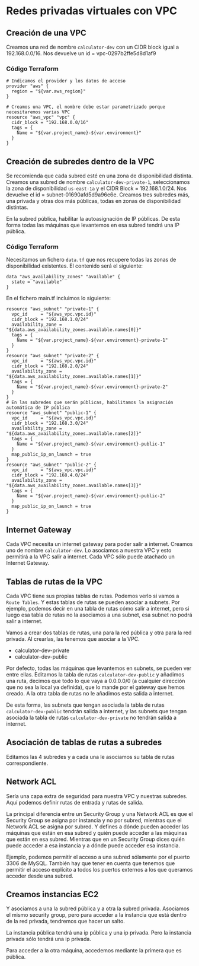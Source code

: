 # Redes privadas virtuales con VPC

## Creación de una VPC
Creamos una red de nombre `calculator-dev` con un CIDR block igual a 192.168.0.0/16. Nos devuelve un id = vpc-0297b2ffe5d8d1af9

### Código Terraform
```
# Indicamos el provider y los datos de acceso
provider "aws" {
  region = "${var.aws_region}"
}

# Creamos una VPC, el nombre debe estar parametrizado porque necesitaremos varias VPC
resource "aws_vpc" "vpc" {
  cidr_block = "192.168.0.0/16"
  tags = {
    Name = "${var.project_name}-${var.environment}"
  }
}
```

## Creación de subredes dentro de la VPC
Se recomienda que cada subred esté en una zona de disponibilidad distinta. Creamos una subred de nombre `calculator-dev-private-1`, seleccionamos la zona de disponibilidad `us-east-1a` y el CIDR Block = 192.168.1.0/24. Nos devuelve el id = subnet-01690afd5d9a96e6e. Creamos tres subredes más, una privada y otras dos más públicas, todas en zonas de disponibilidad distintas.

En la subred pública, habilitar la autoasignación de IP públicas. De esta forma todas las máquinas que levantemos en esa subred tendrá una IP pública.

### Código Terraform
Necesitamos un fichero `data.tf` que nos recupere todas las zonas de disponibilidad existentes. El contenido será el siguiente:
```
data "aws_availability_zones" "available" {
  state = "available"
}
```
En el fichero main.tf incluimos lo siguiente:
```
resource "aws_subnet" "private-1" {
  vpc_id     = "${aws_vpc.vpc.id}"
  cidr_block = "192.168.1.0/24"
  availability_zone = "${data.aws_availability_zones.available.names[0]}"
  tags = {
    Name = "${var.project_name}-${var.environment}-private-1"
  }
}
resource "aws_subnet" "private-2" {
  vpc_id     = "${aws_vpc.vpc.id}"
  cidr_block = "192.168.2.0/24"
  availability_zone = "${data.aws_availability_zones.available.names[1]}"
  tags = {
    Name = "${var.project_name}-${var.environment}-private-2"
  }
}
# En las subredes que serán públicas, habilitamos la asignación automática de IP pública
resource "aws_subnet" "public-1" {
  vpc_id     = "${aws_vpc.vpc.id}"
  cidr_block = "192.168.3.0/24"
  availability_zone = "${data.aws_availability_zones.available.names[2]}"
  tags = {
    Name = "${var.project_name}-${var.environment}-public-1"
  }
  map_public_ip_on_launch = true
}
resource "aws_subnet" "public-2" {
  vpc_id     = "${aws_vpc.vpc.id}"
  cidr_block = "192.168.4.0/24"
  availability_zone = "${data.aws_availability_zones.available.names[3]}"
  tags = {
    Name = "${var.project_name}-${var.environment}-public-2"
  }
  map_public_ip_on_launch = true
}
```

## Internet Gateway
Cada VPC necesita un internet gateway para poder salir a internet. Creamos uno de nombre `calculator-dev`. Lo asociamos a nuestra VPC y esto permitirá a la VPC salir a internet. Cada VPC sólo puede atachado un Internet Gateway.

## Tablas de rutas de la VPC
Cada VPC tiene sus propias tablas de rutas. Podemos verlo si vamos a `Route Tables`. Y estas tablas de rutas se pueden asociar a subnets. Por ejemplo, podemos decir en una tabla de rutas cómo salir a internet, pero si luego esa tabla de rutas no la asociamos a una subnet, esa subnet no podrá salir a internet.

Vamos a crear dos tablas de rutas, una para la red pública y otra para la red privada. Al crearlas, las tenemos que asociar a la VPC.

* calculator-dev-private
* calculator-dev-public

Por defecto, todas las máquinas que levantemos en subnets, se pueden ver entre ellas. Editamos la tabla de rutas `calculator-dev-public` y añadimos una ruta, decimos que todo lo que vaya a 0.0.0.0/0 (a cualquier dirección que no sea la local ya definida), que lo mande por el gateway que hemos creado. A la otra tabla de rutas no le añadimos esta salida a internet.

De esta forma, las subnets que tengan asociada la tabla de rutas `calculator-dev-public` tendrán salida a internet, y las subnets que tengan asociada la tabla de rutas `calculator-dev-private` no tendrán salida a internet.

## Asociación de tablas de rutas a subredes
Editamos las 4 subredes y a cada una le asociamos su tabla de rutas correspondiente.

## Network ACL
Sería una capa extra de seguridad para nuestra VPC y nuestras subredes. Aquí podemos definir rutas de entrada y rutas de salida.

La principal diferencia entre un Security Group y una Network ACL es que el Security Group se asigna por instancia y no por subred, mientras que el Network ACL se asigna por subred. Y defines a dónde pueden acceder las máquinas que están en esa subred y quién puede acceder a las máquinas que están en esa subred. Mientras que en un Security Group dices quién puede acceder a esa instancia y a dónde puede acceder esa instancia.

Ejemplo, podemos permitir el acceso a una subred sólamente por el puerto 3306 de MySQL. También hay que tener en cuenta que tenemos que permitir el acceso explícito a todos los puertos externos a los que queramos acceder desde una subred.

## Creamos instancias EC2
Y asociamos a una la subred pública y a otra la subred privada. Asociamos el mismo security group, pero para acceder a la instancia que está dentro de la red privada, tendremos que hacer un salto.

La instancia pública tendrá una ip pública y una ip privada. Pero la instancia privada sólo tendrá una ip privada.

Para acceder a la otra máquina, accedemos mediante la primera que es pública.